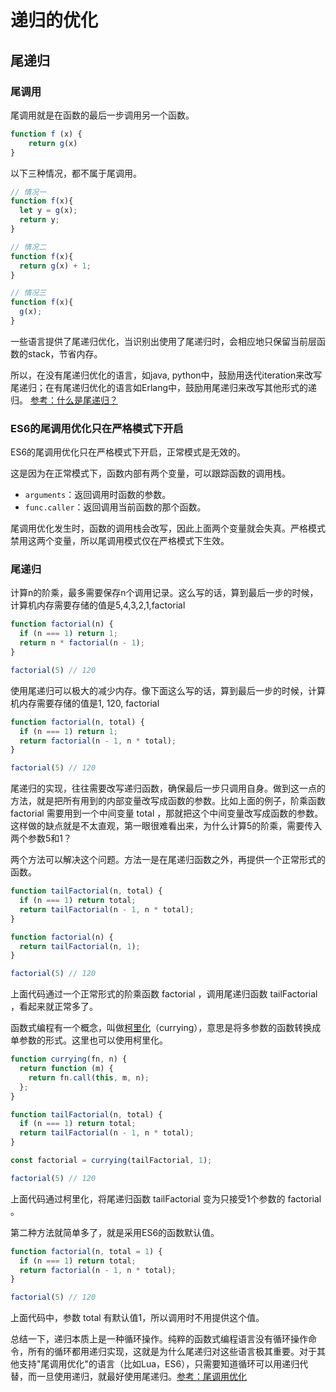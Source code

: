 # 递归的优化

## 尾递归

### 尾调用

尾调用就是在函数的最后一步调用另一个函数。

```js
function f (x) {
    return g(x) 
}
```

以下三种情况，都不属于尾调用。

```javascript
// 情况一
function f(x){
  let y = g(x);
  return y;
}

// 情况二
function f(x){
  return g(x) + 1;
}

// 情况三
function f(x){
  g(x);
}
```

一些语言提供了尾递归优化，当识别出使用了尾递归时，会相应地只保留当前层函数的stack，节省内存。

所以，在没有尾递归优化的语言，如java, python中，鼓励用迭代iteration来改写尾递归；在有尾递归优化的语言如Erlang中，鼓励用尾递归来改写其他形式的递归。 [参考：什么是尾递归？](https://www.zhihu.com/question/20761771/answer/92233964)

### ES6的尾调用优化只在严格模式下开启

ES6的尾调用优化只在严格模式下开启，正常模式是无效的。

这是因为在正常模式下，函数内部有两个变量，可以跟踪函数的调用栈。

- `arguments`：返回调用时函数的参数。
- `func.caller`：返回调用当前函数的那个函数。

尾调用优化发生时，函数的调用栈会改写，因此上面两个变量就会失真。严格模式禁用这两个变量，所以尾调用模式仅在严格模式下生效。

### 尾递归

计算n的阶乘，最多需要保存n个调用记录。这么写的话，算到最后一步的时候，计算机内存需要存储的值是5,4,3,2,1,factorial

```javascript
function factorial(n) {
  if (n === 1) return 1;
  return n * factorial(n - 1);
}

factorial(5) // 120
```

使用尾递归可以极大的减少内存。像下面这么写的话，算到最后一步的时候，计算机内存需要存储的值是1, 120, factorial

```js
function factorial(n, total) {
  if (n === 1) return 1;
  return factorial(n - 1, n * total);
}

factorial(5) // 120
```

尾递归的实现，往往需要改写递归函数，确保最后一步只调用自身。做到这一点的方法，就是把所有用到的内部变量改写成函数的参数。比如上面的例子，阶乘函数 factorial 需要用到一个中间变量 total ，那就把这个中间变量改写成函数的参数。这样做的缺点就是不太直观，第一眼很难看出来，为什么计算5的阶乘，需要传入两个参数5和1？

两个方法可以解决这个问题。方法一是在尾递归函数之外，再提供一个正常形式的函数。

```javascript
function tailFactorial(n, total) {
  if (n === 1) return total;
  return tailFactorial(n - 1, n * total);
}

function factorial(n) {
  return tailFactorial(n, 1);
}

factorial(5) // 120
```

上面代码通过一个正常形式的阶乘函数 factorial ，调用尾递归函数 tailFactorial ，看起来就正常多了。

函数式编程有一个概念，叫做[柯里化](https://en.wikipedia.org/wiki/Currying)（currying），意思是将多参数的函数转换成单参数的形式。这里也可以使用柯里化。

```javascript
function currying(fn, n) {
  return function (m) {
    return fn.call(this, m, n);
  };
}

function tailFactorial(n, total) {
  if (n === 1) return total;
  return tailFactorial(n - 1, n * total);
}

const factorial = currying(tailFactorial, 1);

factorial(5) // 120
```

上面代码通过柯里化，将尾递归函数 tailFactorial 变为只接受1个参数的 factorial 。

第二种方法就简单多了，就是采用ES6的函数默认值。

```javascript
function factorial(n, total = 1) {
  if (n === 1) return total;
  return factorial(n - 1, n * total);
}

factorial(5) // 120
```

上面代码中，参数 total 有默认值1，所以调用时不用提供这个值。

总结一下，递归本质上是一种循环操作。纯粹的函数式编程语言没有循环操作命令，所有的循环都用递归实现，这就是为什么尾递归对这些语言极其重要。对于其他支持"尾调用优化"的语言（比如Lua，ES6），只需要知道循环可以用递归代替，而一旦使用递归，就最好使用尾递归。[参考：尾调用优化](http://www.ruanyifeng.com/blog/2015/04/tail-call.html)


